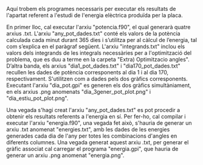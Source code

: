 Aquí trobem els programes necessaris per executar els resultats de l'apartat referent a l'estudi de l'energia elèctrica produïda per la placa.

En primer lloc, cal executar l'arxiu "potencia.f90", el qual generarà quatre arxius .txt. L'arxiu "any_pot_dades.txt" conté els valors de la potència calculada cada minut durant 365 dies i s’utilitza per al càlcul de l’energia, tal com s’explica en el paràgraf següent. L'arxiu "integrands.txt" inclou els valors dels integrands de les integrals necessàries per a l'optimització del problema, que es duu a terme en la carpeta "Extra) Optimitzacio angles". D’altra banda, els arxius "dia1_pot_dades.txt" i "dia170_pot_dades.txt" recullen les dades de potència corresponents al dia 1 i al dia 170, respectivament. S'utilitzen com a dades pels dos gràfics corresponents. Executant l'arxiu "dia_pot.gpi" es generen els dos gràfics simultàniament, en els arxius .png anomenats "dia_3gener_pot_plot.png" i "dia_estiu_pot_plot.png".

Una vegada s'hagi creat l'arxiu "any_pot_dades.txt" es pot procedir a obtenir els resultats referents a l'energia en sí. Per fer-ho, cal compilar i executar l'arxiu "energia.f90", una vegada fet això, s'hauria de generar un arxiu .txt anomenat "energies.txt", amb les dades de les energies generades cada dia de l'any per totes les combinacions d'angles en diferents columnes. Una vegada generat aquest arxiu .txt, per generar el gràfic associat cal carregar el programa "energia.gpi", que hauria de generar un arxiu .png anomenat "energia.png".

